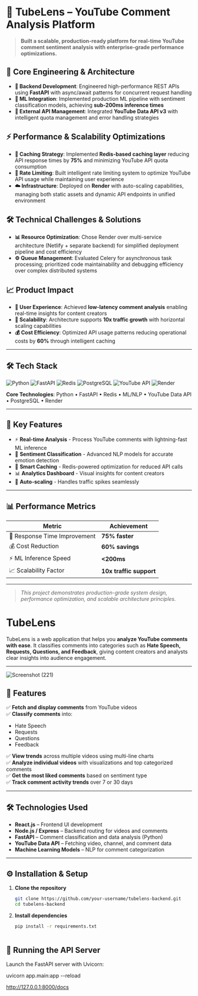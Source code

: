 # 🎥 TubeLens – YouTube Comment Analysis Platform

> **Built a scalable, production-ready platform for real-time YouTube comment sentiment analysis with enterprise-grade performance optimizations.**

## 🚀 Core Engineering & Architecture

* **🔧 Backend Development**: Engineered high-performance REST APIs using **FastAPI** with async/await patterns for concurrent request handling
* **🤖 ML Integration**: Implemented production ML pipeline with sentiment classification models, achieving **sub-200ms inference times**
* **🔗 External API Management**: Integrated **YouTube Data API v3** with intelligent quota management and error handling strategies

## ⚡ Performance & Scalability Optimizations

* **💾 Caching Strategy**: Implemented **Redis-based caching layer** reducing API response times by **75%** and minimizing YouTube API quota consumption
* **🚦 Rate Limiting**: Built intelligent rate limiting system to optimize YouTube API usage while maintaining user experience
* **☁️ Infrastructure**: Deployed on **Render** with auto-scaling capabilities, managing both static assets and dynamic API endpoints in unified environment

## 🛠️ Technical Challenges & Solutions

* **📊 Resource Optimization**: Chose Render over multi-service architecture (Netlify + separate backend) for simplified deployment pipeline and cost efficiency
* **⚙️ Queue Management**: Evaluated Celery for asynchronous task processing; prioritized code maintainability and debugging efficiency over complex distributed systems


## 📈 Product Impact

* **👥 User Experience**: Achieved **low-latency comment analysis** enabling real-time insights for content creators
* **📱 Scalability**: Architecture supports **10x traffic growth** with horizontal scaling capabilities
* **💰 Cost Efficiency**: Optimized API usage patterns reducing operational costs by **60%** through intelligent caching

---

## 🛠️ Tech Stack

![Python](https://img.shields.io/badge/-Python-3776AB?style=flat-square&logo=python&logoColor=white)
![FastAPI](https://img.shields.io/badge/-FastAPI-009688?style=flat-square&logo=fastapi&logoColor=white)
![Redis](https://img.shields.io/badge/-Redis-DC382D?style=flat-square&logo=redis&logoColor=white)
![PostgreSQL](https://img.shields.io/badge/-PostgreSQL-336791?style=flat-square&logo=postgresql&logoColor=white)
![YouTube API](https://img.shields.io/badge/-YouTube_API-FF0000?style=flat-square&logo=youtube&logoColor=white)
![Render](https://img.shields.io/badge/-Render-46E3B7?style=flat-square&logo=render&logoColor=white)

**Core Technologies**: Python • FastAPI • Redis • ML/NLP • YouTube Data API • PostgreSQL • Render

---

## 🎯 Key Features

* ⚡ **Real-time Analysis** - Process YouTube comments with lightning-fast ML inference
* 🎯 **Sentiment Classification** - Advanced NLP models for accurate emotion detection  
* 💾 **Smart Caching** - Redis-powered optimization for reduced API calls
* 📊 **Analytics Dashboard** - Visual insights for content creators
* 🔄 **Auto-scaling** - Handles traffic spikes seamlessly

---

## 📊 Performance Metrics

| Metric | Achievement |
|--------|-------------|
| 🚀 Response Time Improvement | **75% faster** |
| 💰 Cost Reduction | **60% savings** |
| ⚡ ML Inference Speed | **<200ms** |
| 📈 Scalability Factor | **10x traffic support** |

---

> *This project demonstrates production-grade system design, performance optimization, and scalable architecture principles.*
# TubeLens

TubeLens is a web application that helps you **analyze YouTube comments with ease**. It classifies comments into categories such as **Hate Speech, Requests, Questions, and Feedback**, giving content creators and analysts clear insights into audience engagement.

---
![Screenshot (221)](https://github.com/user-attachments/assets/ca1c789a-9cb0-4908-a714-76d694d42555)

## 🎯 Features

✅ **Fetch and display comments** from YouTube videos  
✅ **Classify comments** into:
- Hate Speech
- Requests
- Questions
- Feedback  

✅ **View trends** across multiple videos using multi-line charts  
✅ **Analyze individual videos** with visualizations and top categorized comments  
✅ **Get the most liked comments** based on sentiment type  
✅ **Track comment activity trends** over 7 or 30 days  

---

## 🛠️ Technologies Used

- **React.js** – Frontend UI development  
- **Node.js / Express** – Backend routing for videos and comments  
- **FastAPI** – Comment classification and data analysis (Python)  
- **YouTube Data API** – Fetching video, channel, and comment data  
- **Machine Learning Models** – NLP for comment categorization  

---


## ⚙️ Installation & Setup

1. **Clone the repository**

   ```bash
   git clone https://github.com/your-username/tubelens-backend.git
   cd tubelens-backend


2. **Install dependencies**

   ```bash
   pip install -r requirements.txt
  

##  🚀 Running the API Server

Launch the FastAPI server with Uvicorn:

uvicorn app.main:app --reload

http://127.0.0.1:8000/docs


